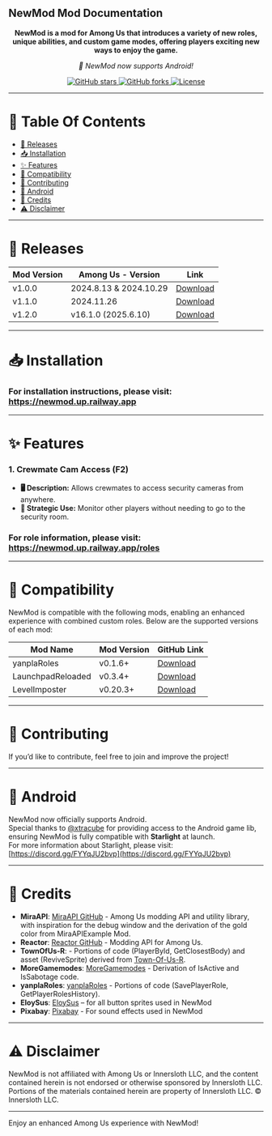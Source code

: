 ## NewMod Mod Documentation
<p align="center">
<b>NewMod is a mod for Among Us that introduces a variety of new roles, unique abilities, and custom game modes, offering players exciting new ways to enjoy the game.</b>
</p>
<p align="center">
<i>📱 NewMod now supports Android!</i>
</p>
<p align="center">
    <a href="https://github.com/CallOfCreator/NewMod/stargazers">
        <img src="https://img.shields.io/github/stars/CallOfCreator/NewMod?style=social" alt="GitHub stars">
    </a>
    <a href="https://github.com/CallOfCreator/NewMod/network/members">
        <img src="https://img.shields.io/github/forks/CallOfCreator/NewMod?style=social" alt="GitHub forks">
    </a>
    <a href="https://github.com/CallOfCreator/NewMod/blob/main/LICENSE">
        <img src="https://img.shields.io/github/license/CallOfCreator/NewMod" alt="License">
    </a>
</p>


---

# 📑 Table Of Contents
- [🚀 Releases](#-releases)
- [📥 Installation](#-installation)
- [✨ Features](#-features)
- [🔗 Compatibility](#-compatibility)
- [🤝 Contributing](#-contributing)
- [📱  Android](#-android)
- [👥 Credits](#-credits)
- [⚠️ Disclaimer](#-disclaimer)

---

# 🚀 Releases

| Mod Version | Among Us - Version | Link |
|-------------|---------------------|------|
| v1.0.0      | 2024.8.13 & 2024.10.29 | [Download](https://github.com/CallOfCreator/NewMod/releases/download/V1.0.0/NewMod.dll) |
| v1.1.0      | 2024.11.26             | [Download](https://github.com/CallOfCreator/NewMod/releases/download/V1.1.0/NewMod.dll) |
| v1.2.0      | v16.1.0 (2025.6.10)    | [Download](https://github.com/CallOfCreator/NewMod/releases/download/V1.2.0/NewMod.zip)

---

# 📥 Installation

### For installation instructions, please visit: https://newmod.up.railway.app

---

# ✨ Features

### **1. Crewmate Cam Access (F2)**
   - **🖥️ Description:** Allows crewmates to access security cameras from anywhere.
   - **👀 Strategic Use:** Monitor other players without needing to go to the security room.

### For role information, please visit: https://newmod.up.railway.app/roles
---

# 🔗 Compatibility

NewMod is compatible with the following mods, enabling an enhanced experience with combined custom roles. Below are the supported versions of each mod:


| Mod Name     | Mod Version | GitHub Link                                          |
|--------------|-------------|------------------------------------------------------|
| yanplaRoles  | v0.1.6+     | [Download](https://github.com/yanpla/yanplaRoles)    |
| LaunchpadReloaded | v0.3.4+ | [Download](https://github.com/All-Of-Us-Mods/LaunchpadReloaded) |
| LevelImposter | v0.20.3+ | [Download](https://github.com/DigiWorm0/LevelImposter) |


---

# 🤝 Contributing

If you’d like to contribute, feel free to join and improve the project!

---

# 📱 Android

NewMod now officially supports Android.  
Special thanks to [@xtracube](https://github.com/XtraCube) for providing access to the Android game lib, ensuring NewMod is fully compatible with **Starlight** at launch.  
For more information about Starlight, please visit: [https://discord.gg/FYYqJU2bvp](https://discord.gg/FYYqJU2bvp)

---

# 👥 Credits

- **MiraAPI**: [MiraAPI GitHub](https://github.com/All-Of-Us-Mods/MiraAPI) - Among Us modding API and utility library, with inspiration for the debug window and the derivation of the gold color from MiraAPIExample Mod.
- **Reactor**: [Reactor GitHub](https://github.com/NuclearPowered/Reactor) - Modding API for Among Us.
- **TownOfUs-R**: - Portions of code (PlayerById, GetClosestBody) and asset (ReviveSprite) derived from [Town-Of-Us-R](https://github.com/eDonnes124/Town-Of-Us-R).
- **MoreGamemodes**: [MoreGamemodes](https://github.com/Rabek009/MoreGamemodes) - Derivation of IsActive and IsSabotage code.
- **yanplaRoles**: [yanplaRoles](https://github.com/yanpla/yanplaRoles) - Portions of code (SavePlayerRole, GetPlayerRolesHistory).
- **EloySus**: [EloySus](https://github.com/EloySus) – for all button sprites used in NewMod
- **Pixabay**: [Pixabay](https://pixabay.com) - For sound effects used in NewMod

---

# ⚠️ Disclaimer

NewMod is not affiliated with Among Us or Innersloth LLC, and the content contained herein is not endorsed or otherwise sponsored by Innersloth LLC. Portions of the materials contained herein are property of Innersloth LLC. © Innersloth LLC.

---

Enjoy an enhanced Among Us experience with NewMod!
